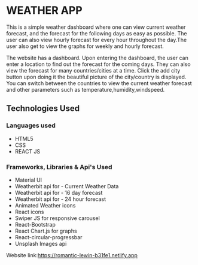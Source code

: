 # **WEATHER APP**

This is a simple weather dashboard where one can view current weather forecast, and the forecast for the following days as easy as possible. 
The user can also view hourly forecast for every hour throughout the day.The user also get to view the graphs for weekly and hourly forecast.

The website has a dashboard. Upon entering the dashboard, the user can enter a location to find out the forecast for the coming days.
They can also view the forecast for many countries/cities at a time. Click the add city button upon doing it the beautiful picture of the city/country is displayed.
You can switch between the countries to view the current weather forecast and other parameters such as temperature,humidity,windspeed.


## **Technologies Used**

### **Languages used**

- HTML5
- CSS
- REACT JS

### **Frameworks, Libraries & Api's Used**

- Material UI
- Weatherbit api for - Current Weather Data
- Weatherbit api for - 16 day forecast
- Weatherbit api for - 24 hour forecast
- Animated Weather icons
- React icons
- Swiper JS for responsive carousel
- React-Bootstrap
- React Chart.js for graphs
- React-circular-progressbar
- Unsplash Images api

Website link:https://romantic-lewin-b31fe1.netlify.app





 


 




